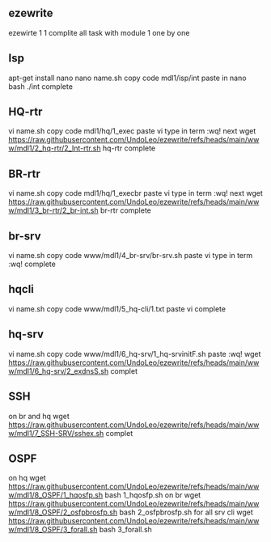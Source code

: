 ## ezewrite
ezewirte
1
1 complite all task with module 1 one by one
## Isp
apt-get install nano 
nano name.sh
copy code mdl1/isp/int
paste in nano
bash ./int
complete
## HQ-rtr
vi name.sh
copy code mdl1/hq/1_exec
paste vi 
type in term :wq!
next wget https://raw.githubusercontent.com/UndoLeo/ezewrite/refs/heads/main/www/mdl1/2_hq-rtr/2_Int-rtr.sh
hq-rtr complete
## BR-rtr
vi name.sh
copy code mdl1/hq/1_execbr
paste vi 
type in term :wq!
next wget https://raw.githubusercontent.com/UndoLeo/ezewrite/refs/heads/main/www/mdl1/3_br-rtr/2_br-int.sh
br-rtr complete
## br-srv
vi name.sh
copy code www/mdl1/4_br-srv/br-srv.sh
paste vi 
type in term :wq!
complete
## hqcli
vi name.sh
copy code www/mdl1/5_hq-cli/1.txt
paste vi 
complete
## hq-srv
vi name.sh
copy code www/mdl1/6_hq-srv/1_hq-srvinitF.sh
paste 
:wq!
wget https://raw.githubusercontent.com/UndoLeo/ezewrite/refs/heads/main/www/mdl1/6_hq-srv/2_exdnsS.sh
complet
## SSH
on br and hq 
wget https://raw.githubusercontent.com/UndoLeo/ezewrite/refs/heads/main/www/mdl1/7_SSH-SRV/sshex.sh
complet
## OSPF
on hq 
wget https://raw.githubusercontent.com/UndoLeo/ezewrite/refs/heads/main/www/mdl1/8_OSPF/1_hqosfp.sh
bash 1_hqosfp.sh
on br 
wget https://raw.githubusercontent.com/UndoLeo/ezewrite/refs/heads/main/www/mdl1/8_OSPF/2_osfpbrosfp.sh
bash 2_osfpbrosfp.sh
for all srv cli
wget https://raw.githubusercontent.com/UndoLeo/ezewrite/refs/heads/main/www/mdl1/8_OSPF/3_forall.sh
bash 3_forall.sh
 
